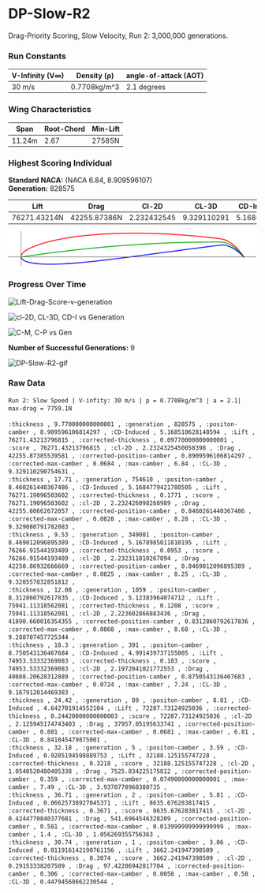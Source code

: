 # DP-Slow-R2   
Drag-Priority Scoring, Slow Velocity, Run 2: 3,000,000 generations.  
### Run Constants  
| V-Infinity (V∞) | Density (ρ) | angle-of-attack (AOT) |
|-----------------|-------------|----------------------|
|30 m/s           | 0.7708kg/m^3| 2.1 degrees          |  
### Wing Characteristics  
| Span   | Root-Chord | Min-Lift |
|--------|------------|----------|
| 11.24m | 2.67       | 27585N   |  
### Highest Scoring Individual  
**Standard NACA:** (NACA 6.84, 8.909596107)    
**Generation:** 828575  

| Lift         | Drag        | Cl-2D         |CL-3D       |CD-Induced    |Score|
|--------------|------------ |---------------|------------|--------------|-----|
| 76271.43214N | 42255.87386N| 2.232432545   |9.329110291 |5.168510628   |76271.43214|  

![DP-Slow-R2-828575](DP-Slow-R2-img/DP-Slow-Run2-Gen828575.png)  

### Progress Over Time  

![Lift-Drag-Score-v-generation](https://docs.google.com/spreadsheets/d/e/2PACX-1vSnEDDLmcHSUO8eve4-OOgJ9aVBDunhAeweDa1H8PTPXppWaZ56NWF4ky1mjT0wuVVrJn_HzUiVFQJy/pubchart?oid=664232769&format=image)

![cl-2D, CL-3D, CD-I vs Generation](https://docs.google.com/spreadsheets/d/e/2PACX-1vSnEDDLmcHSUO8eve4-OOgJ9aVBDunhAeweDa1H8PTPXppWaZ56NWF4ky1mjT0wuVVrJn_HzUiVFQJy/pubchart?oid=751552955&format=image)

![C-M, C-P vs Gen](https://docs.google.com/spreadsheets/d/e/2PACX-1vSnEDDLmcHSUO8eve4-OOgJ9aVBDunhAeweDa1H8PTPXppWaZ56NWF4ky1mjT0wuVVrJn_HzUiVFQJy/pubchart?oid=1728979104&format=image)

**Number of Successful Generations:** 9  

![DP-Slow-R2-gif](https://media.giphy.com/media/3o6fJ1S62HyNCAmtLq/giphy.gif)  

### Raw Data  
```CSV
Run 2: Slow Speed | V-infity: 30 m/s | p = 0.7708kg/m^3 | a = 2.1| max-drag = 7759.1N

:thickness , 9.770000000000001 , :generation , 828575 , :positon-camber , 8.909596106814297 , :CD-Induced , 5.168510628148594 , :Lift , 76271.43213796815 , :corrected-thickness , 0.09770000000000001 , :score , 76271.43213796815 , :cl-2D , 2.2324325450058398 , :Drag , 42255.87385539581 , :corrected-position-camber , 0.8909596106814297 , :corrected-max-camber , 0.0684 , :max-camber , 6.84 , :CL-3D , 9.329110290754631 ,
:thickness , 17.71 , :generation , 754610 , :positon-camber , 8.460261440367486 , :CD-Induced , 5.1684779421780505 , :Lift , 76271.19096503602 , :corrected-thickness , 0.1771 , :score , 76271.19096503602 , :cl-2D , 2.232426098268989 , :Drag , 42255.60662672057 , :corrected-position-camber , 0.8460261440367486 , :corrected-max-camber , 0.0828 , :max-camber , 8.28 , :CL-3D , 9.329080791782083 ,
:thickness , 9.53 , :generation , 349081 , :positon-camber , 8.469012096895389 , :CD-Induced , 5.1678985011810195 , :Lift , 76266.91544193489 , :corrected-thickness , 0.0953 , :score , 76266.91544193489 , :cl-2D , 2.232311810267894 , :Drag , 42250.86932666669 , :corrected-position-camber , 0.8469012096895389 , :corrected-max-camber , 0.0825 , :max-camber , 8.25 , :CL-3D , 9.328557832851812 ,
:thickness , 12.08 , :generation , 1059 , :positon-camber , 8.312860792617835 , :CD-Induced , 5.12383964074712 , :Lift , 75941.11318562081 , :corrected-thickness , 0.1208 , :score , 75941.11318562081 , :cl-2D , 2.223602866883436 , :Drag , 41890.660016354355 , :corrected-position-camber , 0.8312860792617836 , :corrected-max-camber , 0.0868 , :max-camber , 8.68 , :CL-3D , 9.288707457725344 ,
:thickness , 18.3 , :generation , 391 , :positon-camber , 8.750543136467684 , :CD-Induced , 4.991439737155005 , :Lift , 74953.53332369083 , :corrected-thickness , 0.183 , :score , 74953.53332369083 , :cl-2D , 2.1972041021772553 , :Drag , 40808.20628312889 , :corrected-position-camber , 0.8750543136467683 , :corrected-max-camber , 0.0724 , :max-camber , 7.24 , :CL-3D , 9.167912014469383 ,
:thickness , 24.42 , :generation , 89 , :positon-camber , 8.81 , :CD-Induced , 4.642701914552104 , :Lift , 72287.73124925036 , :corrected-thickness , 0.24420000000000003 , :score , 72287.73124925036 , :cl-2D , 2.125945174743403 , :Drag , 37957.05195633741 , :corrected-position-camber , 0.881 , :corrected-max-camber , 0.0681 , :max-camber , 6.81 , :CL-3D , 8.841845479875001 ,
:thickness , 32.18 , :generation , 5 , :positon-camber , 3.59 , :CD-Induced , 0.9205194598889753 , :Lift , 32188.125155747228 , :corrected-thickness , 0.3218 , :score , 32188.125155747228 , :cl-2D , 1.0540520480405338 , :Drag , 7525.834225175812 , :corrected-position-camber , 0.359 , :corrected-max-camber , 0.07490000000000001 , :max-camber , 7.49 , :CL-3D , 3.9370778968380735 ,
:thickness , 36.71 , :generation , 2 , :positon-camber , 5.81 , :CD-Induced , 0.06625738927045371 , :Lift , 8635.676283817415 , :corrected-thickness , 0.3671 , :score , 8635.676283817415 , :cl-2D , 0.4244770840377681 , :Drag , 541.6964546328209 , :corrected-position-camber , 0.581 , :corrected-max-camber , 0.013999999999999999 , :max-camber , 1.4 , :CL-3D , 1.056269355756363 ,
:thickness , 30.74 , :generation , 1 , :positon-camber , 3.06 , :CD-Induced , 0.011916142190761156 , :Lift , 3662.241947398509 , :corrected-thickness , 0.3074 , :score , 3662.241947398509 , :cl-2D , 0.29153338207509 , :Drag , 97.42206942817704 , :corrected-position-camber , 0.306 , :corrected-max-camber , 0.0058 , :max-camber , 0.58 , :CL-3D , 0.44794568662230544 , 
```

